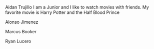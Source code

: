 Aidan Trujillo
I am a Junior and I like to watch movies with friends. 
My favorite movie is Harry Potter and the Half Blood Prince

Alonso Jimenez


Marcus Booker


Ryan Lucero
